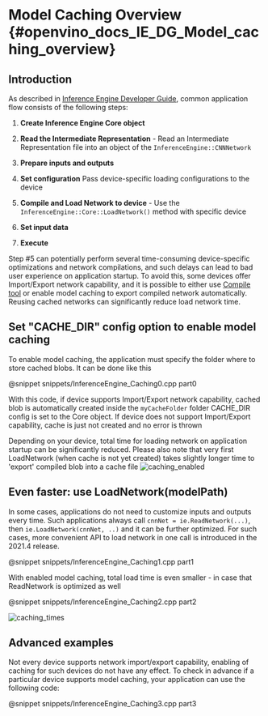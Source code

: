 # Model Caching Overview {#openvino_docs_IE_DG_Model_caching_overview}

## Introduction

As described in [Inference Engine Developer Guide](Deep_Learning_Inference_Engine_DevGuide.md), common application flow consists of the following steps:

1. **Create Inference Engine Core object**

2. **Read the Intermediate Representation** - Read an Intermediate Representation file into an object of the `InferenceEngine::CNNNetwork`

3. **Prepare inputs and outputs**

4. **Set configuration** Pass device-specific loading configurations to the device

5. **Compile and Load Network to device** - Use the `InferenceEngine::Core::LoadNetwork()` method with specific device

6. **Set input data**

7. **Execute**

Step #5 can potentially perform several time-consuming device-specific optimizations and network compilations,
and such delays can lead to bad user experience on application startup. To avoid this, some devices offer
Import/Export network capability, and it is possible to either use [Compile tool](../../tools/compile_tool/README.md)
or enable model caching to export compiled network automatically. Reusing cached networks can significantly reduce load network time.


## Set "CACHE_DIR" config option to enable model caching

To enable model caching, the application must specify the folder where to store cached blobs. It can be done like this


@snippet snippets/InferenceEngine_Caching0.cpp part0

With this code, if device supports Import/Export network capability, cached blob is automatically created inside the `myCacheFolder` folder
CACHE_DIR config is set to the Core object. If device does not support Import/Export capability, cache is just not created and no error is thrown

Depending on your device, total time for loading network on application startup can be significantly reduced.
Please also note that very first LoadNetwork (when cache is not yet created) takes slightly longer time to 'export' compiled blob into a cache file
![caching_enabled]

## Even faster: use LoadNetwork(modelPath)

In some cases, applications do not need to customize inputs and outputs every time. Such applications always
call `cnnNet = ie.ReadNetwork(...)`, then `ie.LoadNetwork(cnnNet, ..)` and it can be further optimized.
For such cases, more convenient API to load network in one call is introduced in the 2021.4 release.

@snippet snippets/InferenceEngine_Caching1.cpp part1

With enabled model caching, total load time is even smaller - in case that ReadNetwork is optimized as well

@snippet snippets/InferenceEngine_Caching2.cpp part2

![caching_times]


## Advanced examples

Not every device supports network import/export capability, enabling of caching for such devices do not have any effect.
To check in advance if a particular device supports model caching, your application can use the following code:

@snippet snippets/InferenceEngine_Caching3.cpp part3


[caching_enabled]: ../img/caching_enabled.png
[caching_times]: ../img/caching_times.png
